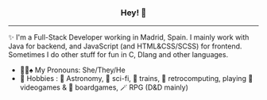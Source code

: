 <h3 align="center">Hey! 👋</h3>

---

✨ I'm a Full-Stack Developer working in Madrid, Spain. I mainly work with Java for backend, and JavaScript (and HTML&CSS/SCSS) for frontend. 
Sometimes I do other stuff for fun in C, Dlang and other languages.



- 🏳️‍🌈♠ My Pronouns: She/They/He
- 🍑 Hobbies : 🔭 Astronomy, 🤖 sci-fi, 🚂 trains, 💾 retrocomputing, playing 👾 videogames & 🎲 boardgames, 🪄 RPG (D&D mainly)
